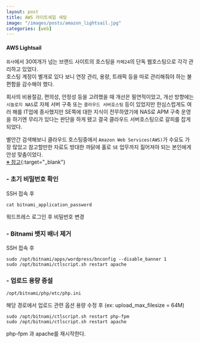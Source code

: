 ```yaml
---
layout: post
title: AWS 라이트세일 세팅
image: "/images/posts/amazon_lightsail.jpg"
categories: [web]
---
```


#### AWS Lightsail

`회사`에서 30여개가 넘는 브랜드 사이트의 호스팅을 `카페24`의 단독 웹호스팅으로 각각 관리하고 있었다.  
호스팅 계정이 별개로 있다 보니 연장 관리, 용량, 트래픽 등을 따로 관리해줘야 하는 불편함을 감수해야 했다.

회사의 비용절감, 편의성, 안정성 등을 고려했을 때 개선은 필연적이었고, 
개선 방향에는 `시놀로지 NAS`로 자체 서버 구축 또는 `클라우드 서버호스팅` 등이 있었지만 한심스럽게도 여러 해를 IT업에 종사했지만 SE쪽에 대한 지식이 전무하였기에 
NAS로 APM 구축 운영을 하기엔 무리가 있다는 판단을 하게 됐고 결국 클라우드 서버호스팅으로 갈피를 잡게 되었다.

별안간 검색해보니 클라우드 호스팅중에서 `Amazon Web Services(AWS)`가 수요도 가장 많았고 참고할만한 자료도 방대한 까닭에 홀로 `SE` 업무까지 짊어져야 되는 본인에게 안성 맞춤이었다.  
[※ 참고](https://blog.lael.be/post/44){:target="_blank"}  

### - 초기 비밀번호 확인
SSH 접속 후
```
cat bitnami_application_password
```
워드프레스 로그인 후 비밀번호 변경

### - Bitnami 뱃지 배너 제거

SSH 접속 후
```
sudo /opt/bitnami/apps/wordpress/bnconfig --disable_banner 1
sudo /opt/bitnami/ctlscript.sh restart apache
```

### - 업로드 용량 증설

````
/opt/bitnami/php/etc/php.ini
````

해당 경로에서 업로드 관련 옵션 용량 수정 후 
(ex: upload_max_filesize = 64M)

```
sudo /opt/bitnami/ctlscript.sh restart php-fpm
sudo /opt/bitnami/ctlscript.sh restart apache
```
php-fpm 과 apache를 재시작한다.